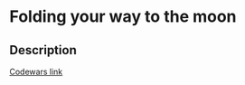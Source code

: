 # Folding your way to the moon
## Description
[Codewars link](https://www.codewars.com/kata/58f0ba42e89aa6158400000e)
